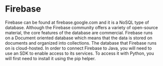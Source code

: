 # Firebase

Firebase can be found at firebase.google.com and it is a NoSQL type of database. Although the Firebase community offers a variety of open-source material, the core features of the database are commercial. Firebase runs on a Document oriented database which means that the data is stored on documents and organized into collections. The database that Firebase runs on is cloud-hosted. In order to connect Firebase to Java, you will need to use an SDK to enable access to its services. To access it with Python, you will first need to install it using the pip helper.